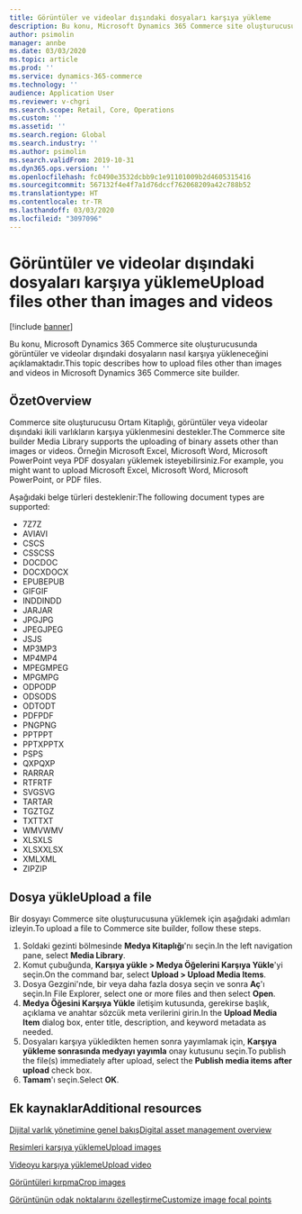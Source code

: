 ```yaml
---
title: Görüntüler ve videolar dışındaki dosyaları karşıya yükleme
description: Bu konu, Microsoft Dynamics 365 Commerce site oluşturucusunda görüntüler ve videolar dışındaki ikili dosyaların nasıl karşıya yükleneceğini açıklamaktadır.
author: psimolin
manager: annbe
ms.date: 03/03/2020
ms.topic: article
ms.prod: ''
ms.service: dynamics-365-commerce
ms.technology: ''
audience: Application User
ms.reviewer: v-chgri
ms.search.scope: Retail, Core, Operations
ms.custom: ''
ms.assetid: ''
ms.search.region: Global
ms.search.industry: ''
ms.author: psimolin
ms.search.validFrom: 2019-10-31
ms.dyn365.ops.version: ''
ms.openlocfilehash: fc0490e3532dcbb9c1e91101009b2d4605315416
ms.sourcegitcommit: 567132f4e4f7a1d76dccf762068209a42c788b52
ms.translationtype: HT
ms.contentlocale: tr-TR
ms.lasthandoff: 03/03/2020
ms.locfileid: "3097096"
---
```

# <a name="upload-files-other-than-images-and-videos"></a><span data-ttu-id="f18b2-103">Görüntüler ve videolar dışındaki dosyaları karşıya yükleme</span><span class="sxs-lookup"><span data-stu-id="f18b2-103">Upload files other than images and videos</span></span>

[!include [banner](includes/banner.md)]

<span data-ttu-id="f18b2-104">Bu konu, Microsoft Dynamics 365 Commerce site oluşturucusunda görüntüler ve videolar dışındaki dosyaların nasıl karşıya yükleneceğini açıklamaktadır.</span><span class="sxs-lookup"><span data-stu-id="f18b2-104">This topic describes how to upload files other than images and videos in Microsoft Dynamics 365 Commerce site builder.</span></span>

## <a name="overview"></a><span data-ttu-id="f18b2-105">Özet</span><span class="sxs-lookup"><span data-stu-id="f18b2-105">Overview</span></span>

<span data-ttu-id="f18b2-106">Commerce site oluşturucusu Ortam Kitaplığı, görüntüler veya videolar dışındaki ikili varlıkların karşıya yüklenmesini destekler.</span><span class="sxs-lookup"><span data-stu-id="f18b2-106">The Commerce site builder Media Library supports the uploading of binary assets other than images or videos.</span></span> <span data-ttu-id="f18b2-107">Örneğin Microsoft Excel, Microsoft Word, Microsoft PowerPoint veya PDF dosyaları yüklemek isteyebilirsiniz.</span><span class="sxs-lookup"><span data-stu-id="f18b2-107">For example, you might want to upload Microsoft Excel, Microsoft Word, Microsoft PowerPoint, or PDF files.</span></span>

<span data-ttu-id="f18b2-108">Aşağıdaki belge türleri desteklenir:</span><span class="sxs-lookup"><span data-stu-id="f18b2-108">The following document types are supported:</span></span>
- <span data-ttu-id="f18b2-109">7Z</span><span class="sxs-lookup"><span data-stu-id="f18b2-109">7Z</span></span>
- <span data-ttu-id="f18b2-110">AVI</span><span class="sxs-lookup"><span data-stu-id="f18b2-110">AVI</span></span>
- <span data-ttu-id="f18b2-111">CS</span><span class="sxs-lookup"><span data-stu-id="f18b2-111">CS</span></span>
- <span data-ttu-id="f18b2-112">CSS</span><span class="sxs-lookup"><span data-stu-id="f18b2-112">CSS</span></span>
- <span data-ttu-id="f18b2-113">DOC</span><span class="sxs-lookup"><span data-stu-id="f18b2-113">DOC</span></span>
- <span data-ttu-id="f18b2-114">DOCX</span><span class="sxs-lookup"><span data-stu-id="f18b2-114">DOCX</span></span>
- <span data-ttu-id="f18b2-115">EPUB</span><span class="sxs-lookup"><span data-stu-id="f18b2-115">EPUB</span></span>
- <span data-ttu-id="f18b2-116">GIF</span><span class="sxs-lookup"><span data-stu-id="f18b2-116">GIF</span></span>
- <span data-ttu-id="f18b2-117">INDD</span><span class="sxs-lookup"><span data-stu-id="f18b2-117">INDD</span></span>
- <span data-ttu-id="f18b2-118">JAR</span><span class="sxs-lookup"><span data-stu-id="f18b2-118">JAR</span></span>
- <span data-ttu-id="f18b2-119">JPG</span><span class="sxs-lookup"><span data-stu-id="f18b2-119">JPG</span></span>
- <span data-ttu-id="f18b2-120">JPEG</span><span class="sxs-lookup"><span data-stu-id="f18b2-120">JPEG</span></span>
- <span data-ttu-id="f18b2-121">JS</span><span class="sxs-lookup"><span data-stu-id="f18b2-121">JS</span></span>
- <span data-ttu-id="f18b2-122">MP3</span><span class="sxs-lookup"><span data-stu-id="f18b2-122">MP3</span></span>
- <span data-ttu-id="f18b2-123">MP4</span><span class="sxs-lookup"><span data-stu-id="f18b2-123">MP4</span></span>
- <span data-ttu-id="f18b2-124">MPEG</span><span class="sxs-lookup"><span data-stu-id="f18b2-124">MPEG</span></span>
- <span data-ttu-id="f18b2-125">MPG</span><span class="sxs-lookup"><span data-stu-id="f18b2-125">MPG</span></span>
- <span data-ttu-id="f18b2-126">ODP</span><span class="sxs-lookup"><span data-stu-id="f18b2-126">ODP</span></span>
- <span data-ttu-id="f18b2-127">ODS</span><span class="sxs-lookup"><span data-stu-id="f18b2-127">ODS</span></span>
- <span data-ttu-id="f18b2-128">ODT</span><span class="sxs-lookup"><span data-stu-id="f18b2-128">ODT</span></span>
- <span data-ttu-id="f18b2-129">PDF</span><span class="sxs-lookup"><span data-stu-id="f18b2-129">PDF</span></span>
- <span data-ttu-id="f18b2-130">PNG</span><span class="sxs-lookup"><span data-stu-id="f18b2-130">PNG</span></span>
- <span data-ttu-id="f18b2-131">PPT</span><span class="sxs-lookup"><span data-stu-id="f18b2-131">PPT</span></span>
- <span data-ttu-id="f18b2-132">PPTX</span><span class="sxs-lookup"><span data-stu-id="f18b2-132">PPTX</span></span>
- <span data-ttu-id="f18b2-133">PS</span><span class="sxs-lookup"><span data-stu-id="f18b2-133">PS</span></span>
- <span data-ttu-id="f18b2-134">QXP</span><span class="sxs-lookup"><span data-stu-id="f18b2-134">QXP</span></span>
- <span data-ttu-id="f18b2-135">RAR</span><span class="sxs-lookup"><span data-stu-id="f18b2-135">RAR</span></span>
- <span data-ttu-id="f18b2-136">RTF</span><span class="sxs-lookup"><span data-stu-id="f18b2-136">RTF</span></span>
- <span data-ttu-id="f18b2-137">SVG</span><span class="sxs-lookup"><span data-stu-id="f18b2-137">SVG</span></span>
- <span data-ttu-id="f18b2-138">TAR</span><span class="sxs-lookup"><span data-stu-id="f18b2-138">TAR</span></span>
- <span data-ttu-id="f18b2-139">TGZ</span><span class="sxs-lookup"><span data-stu-id="f18b2-139">TGZ</span></span>
- <span data-ttu-id="f18b2-140">TXT</span><span class="sxs-lookup"><span data-stu-id="f18b2-140">TXT</span></span>
- <span data-ttu-id="f18b2-141">WMV</span><span class="sxs-lookup"><span data-stu-id="f18b2-141">WMV</span></span>
- <span data-ttu-id="f18b2-142">XLS</span><span class="sxs-lookup"><span data-stu-id="f18b2-142">XLS</span></span>
- <span data-ttu-id="f18b2-143">XLSX</span><span class="sxs-lookup"><span data-stu-id="f18b2-143">XLSX</span></span>
- <span data-ttu-id="f18b2-144">XML</span><span class="sxs-lookup"><span data-stu-id="f18b2-144">XML</span></span>
- <span data-ttu-id="f18b2-145">ZIP</span><span class="sxs-lookup"><span data-stu-id="f18b2-145">ZIP</span></span>

## <a name="upload-a-file"></a><span data-ttu-id="f18b2-146">Dosya yükle</span><span class="sxs-lookup"><span data-stu-id="f18b2-146">Upload a file</span></span>

<span data-ttu-id="f18b2-147">Bir dosyayı Commerce site oluşturucusuna yüklemek için aşağıdaki adımları izleyin.</span><span class="sxs-lookup"><span data-stu-id="f18b2-147">To upload a file to Commerce site builder, follow these steps.</span></span>

1. <span data-ttu-id="f18b2-148">Soldaki gezinti bölmesinde **Medya Kitaplığı**'nı seçin.</span><span class="sxs-lookup"><span data-stu-id="f18b2-148">In the left navigation pane, select **Media Library**.</span></span>
1. <span data-ttu-id="f18b2-149">Komut çubuğunda, **Karşıya yükle \> Medya Öğelerini Karşıya Yükle**'yi seçin.</span><span class="sxs-lookup"><span data-stu-id="f18b2-149">On the command bar, select **Upload \> Upload Media Items**.</span></span>
1. <span data-ttu-id="f18b2-150">Dosya Gezgini'nde, bir veya daha fazla dosya seçin ve sonra **Aç**'ı seçin.</span><span class="sxs-lookup"><span data-stu-id="f18b2-150">In File Explorer, select one or more files and then select **Open**.</span></span>
1. <span data-ttu-id="f18b2-151">**Medya Öğesini Karşıya Yükle** iletişim kutusunda, gerekirse başlık, açıklama ve anahtar sözcük meta verilerini girin.</span><span class="sxs-lookup"><span data-stu-id="f18b2-151">In the **Upload Media Item** dialog box, enter title, description, and keyword metadata as needed.</span></span>
1. <span data-ttu-id="f18b2-152">Dosyaları karşıya yükledikten hemen sonra yayımlamak için, **Karşıya yükleme sonrasında medyayı yayımla** onay kutusunu seçin.</span><span class="sxs-lookup"><span data-stu-id="f18b2-152">To publish the file(s) immediately after upload, select the **Publish media items after upload** check box.</span></span>
1. <span data-ttu-id="f18b2-153">**Tamam**'ı seçin.</span><span class="sxs-lookup"><span data-stu-id="f18b2-153">Select **OK**.</span></span>

## <a name="additional-resources"></a><span data-ttu-id="f18b2-154">Ek kaynaklar</span><span class="sxs-lookup"><span data-stu-id="f18b2-154">Additional resources</span></span>

[<span data-ttu-id="f18b2-155">Dijital varlık yönetimine genel bakış</span><span class="sxs-lookup"><span data-stu-id="f18b2-155">Digital asset management overview</span></span>](dam-overview.md)

[<span data-ttu-id="f18b2-156">Resimleri karşıya yükleme</span><span class="sxs-lookup"><span data-stu-id="f18b2-156">Upload images</span></span>](dam-upload-images.md)

[<span data-ttu-id="f18b2-157">Videoyu karşıya yükleme</span><span class="sxs-lookup"><span data-stu-id="f18b2-157">Upload video</span></span>](dam-upload-video.md)

[<span data-ttu-id="f18b2-158">Görüntüleri kırpma</span><span class="sxs-lookup"><span data-stu-id="f18b2-158">Crop images</span></span>](dam-crop-images.md)

[<span data-ttu-id="f18b2-159">Görüntünün odak noktalarını özelleştirme</span><span class="sxs-lookup"><span data-stu-id="f18b2-159">Customize image focal points</span></span>](dam-custom-focal-point.md)
